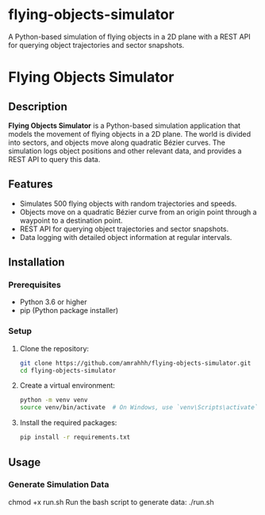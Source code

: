 # flying-objects-simulator
A Python-based simulation of flying objects in a 2D plane with a REST API for querying object trajectories and sector snapshots.

# Flying Objects Simulator

## Description

**Flying Objects Simulator** is a Python-based simulation application that models the movement of flying objects in a 2D plane. The world is divided into sectors, and objects move along quadratic Bézier curves. The simulation logs object positions and other relevant data, and provides a REST API to query this data.

## Features

- Simulates 500 flying objects with random trajectories and speeds.
- Objects move on a quadratic Bézier curve from an origin point through a waypoint to a destination point.
- REST API for querying object trajectories and sector snapshots.
- Data logging with detailed object information at regular intervals.

## Installation

### Prerequisites

- Python 3.6 or higher
- pip (Python package installer)

### Setup

1. Clone the repository:

    ```bash
    git clone https://github.com/amrahhh/flying-objects-simulator.git
    cd flying-objects-simulator
    ```

2. Create a virtual environment:

    ```bash
    python -m venv venv
    source venv/bin/activate  # On Windows, use `venv\Scripts\activate`
    ```

3. Install the required packages:

    ```bash
    pip install -r requirements.txt
    ```

## Usage

### Generate Simulation Data
chmod +x run.sh
Run the bash script to generate data:
./run.sh
